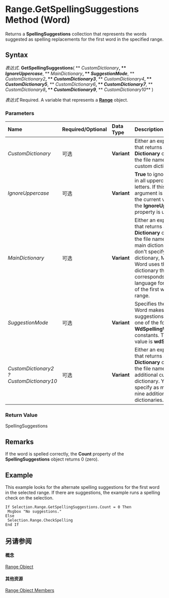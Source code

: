 
# Range.GetSpellingSuggestions Method (Word)

Returns a  **SpellingSuggestions** collection that represents the words suggested as spelling replacements for the first word in the specified range.


## Syntax

 _表达式_. **GetSpellingSuggestions**( ** _CustomDictionary_**, ** _IgnoreUppercase_**, ** _MainDictionary_**, ** _SuggestionMode_**, ** _CustomDictionary2_**, ** _CustomDictionary3_**, ** _CustomDictionary4_**, ** _CustomDictionary5_**, ** _CustomDictionary6_**, ** _CustomDictionary7_**, ** _CustomDictionary8_**, ** _CustomDictionary9_**, ** _CustomDictionary10_** )

 _表达式_ Required. A variable that represents a **[Range](15a7a1c4-5f3f-5b6e-60e9-29688de3f274.md)** object.


### Parameters



|**Name**|**Required/Optional**|**Data Type**|**Description**|
|:-----|:-----|:-----|:-----|
| _CustomDictionary_|可选|**Variant**|Either an expression that returns a  **Dictionary** object or the file name of the custom dictionary.|
| _IgnoreUppercase_|可选|**Variant**|**True** to ignore words in all uppercase letters. If this argument is omitted, the current value of the **IgnoreUppercase** property is used.|
| _MainDictionary_|可选|**Variant**|Either an expression that returns a  **Dictionary** object or the file name of the main dictionary. If you don't specify a main dictionary, Microsoft Word uses the main dictionary that corresponds to the language formatting of the first word in the range.|
| _SuggestionMode_|可选|**Variant**|Specifies the way Word makes spelling suggestions. Can be one of the following  **WdSpellingWordType** constants. The default value is **wdSpellword**.|
| _CustomDictionary2 ? CustomDictionary10_|可选|**Variant**|Either an expression that returns a  **Dictionary** object or the file name of an additional custom dictionary. You can specify as many as nine additional dictionaries.|

### Return Value

SpellingSuggestions


## Remarks

If the word is spelled correctly, the  **Count** property of the **SpellingSuggestions** object returns 0 (zero).


## Example

This example looks for the alternate spelling suggestions for the first word in the selected range. If there are suggestions, the example runs a spelling check on the selection.


```
If Selection.Range.GetSpellingSuggestions.Count = 0 Then 
 Msgbox "No suggestions." 
Else 
 Selection.Range.CheckSpelling 
End If
```


## 另请参阅


#### 概念


[Range Object](15a7a1c4-5f3f-5b6e-60e9-29688de3f274.md)
#### 其他资源


[Range Object Members](http://msdn.microsoft.com/library/3c4a36d9-2a80-5aaf-827b-275a52bfa193%28Office.15%29.aspx)